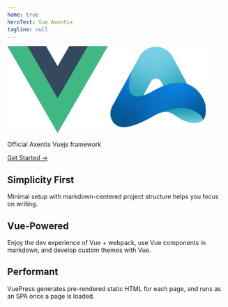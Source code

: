 ```yaml
---
home: true
heroText: Vue Axentix
tagline: null
---
```


<div class="hero">
  <div class="d-flex fx-center" >
    <img src="/img/vuejs-logo.svg" alt="vue" style="max-width:50%;" height="200" class="my-0 mx-3">
    <img src="/img/axentix.svg" alt="axentix" style="max-width:50%;" height="200" class="my-0 mx-3">
  </div>
  
  <p class="description">Official Axentix Vuejs framework</p>
  <p class="action">
    <a href="/getting-started.html" class="nav-link action-button">
      Get Started →
    </a>
  </p>
</div>


<div class="features">
  <div class="feature">
    <h2>Simplicity First</h2>
    <p>Minimal setup with markdown-centered project structure helps you focus on writing.</p>
  </div>
  <div class="feature">
    <h2>Vue-Powered</h2>
    <p>Enjoy the dev experience of Vue + webpack, use Vue components in markdown, and develop custom themes with Vue.</p>
  </div>
  <div class="feature">
    <h2>Performant</h2>
    <p>VuePress generates pre-rendered static HTML for each page, and runs as an SPA once a page is loaded.</p>
  </div>
</div>
